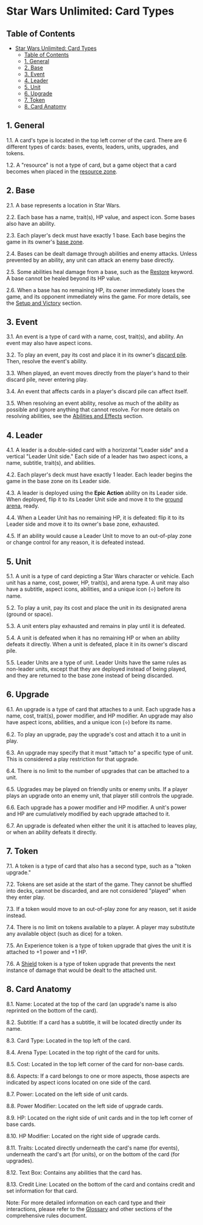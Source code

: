 # Star Wars Unlimited: Card Types

## Table of Contents
- [Star Wars Unlimited: Card Types](#star-wars-unlimited-card-types)
  - [Table of Contents](#table-of-contents)
  - [1. General](#1-general)
  - [2. Base](#2-base)
  - [3. Event](#3-event)
  - [4. Leader](#4-leader)
  - [5. Unit](#5-unit)
  - [6. Upgrade](#6-upgrade)
  - [7. Token](#7-token)
  - [8. Card Anatomy](#8-card-anatomy)

## 1. General
1.1. A card's type is located in the top left corner of the card. There are 6 different types of cards: bases, events, leaders, units, upgrades, and tokens.

1.2. A "resource" is not a type of card, but a game object that a card becomes when placed in the [resource zone](game-zones.md#resource-zone).

## 2. Base
2.1. A base represents a location in Star Wars.

2.2. Each base has a name, trait(s), HP value, and aspect icon. Some bases also have an ability.

2.3. Each player's deck must have exactly 1 base. Each base begins the game in its owner's [base zone](game-zones.md#base-zone).

2.4. Bases can be dealt damage through abilities and enemy attacks. Unless prevented by an ability, any unit can attack an enemy base directly.

2.5. Some abilities heal damage from a base, such as the [Restore](keywords.md#restore) keyword. A base cannot be healed beyond its HP value.

2.6. When a base has no remaining HP, its owner immediately loses the game, and its opponent immediately wins the game. For more details, see the [Setup and Victory](setup-and-victory.md) section.

## 3. Event
3.1. An event is a type of card with a name, cost, trait(s), and ability. An event may also have aspect icons.

3.2. To play an event, pay its cost and place it in its owner's [discard pile](game-zones.md#discard-pile). Then, resolve the event's ability.

3.3. When played, an event moves directly from the player's hand to their discard pile, never entering play.

3.4. An event that affects cards in a player's discard pile can affect itself.

3.5. When resolving an event ability, resolve as much of the ability as possible and ignore anything that cannot resolve. For more details on resolving abilities, see the [Abilities and Effects](abilities-and-effects.md) section.

## 4. Leader
4.1. A leader is a double-sided card with a horizontal "Leader side" and a vertical "Leader Unit side." Each side of a leader has two aspect icons, a name, subtitle, trait(s), and abilities.

4.2. Each player's deck must have exactly 1 leader. Each leader begins the game in the base zone on its Leader side.

4.3. A leader is deployed using the **Epic Action** ability on its Leader side. When deployed, flip it to its Leader Unit side and move it to the [ground arena](game-zones.md#arenas), ready.

4.4. When a Leader Unit has no remaining HP, it is defeated: flip it to its Leader side and move it to its owner's base zone, exhausted.

4.5. If an ability would cause a Leader Unit to move to an out-of-play zone or change control for any reason, it is defeated instead.

## 5. Unit
5.1. A unit is a type of card depicting a Star Wars character or vehicle. Each unit has a name, cost, power, HP, trait(s), and arena type. A unit may also have a subtitle, aspect icons, abilities, and a unique icon (⟡) before its name.

5.2. To play a unit, pay its cost and place the unit in its designated arena (ground or space).

5.3. A unit enters play exhausted and remains in play until it is defeated.

5.4. A unit is defeated when it has no remaining HP or when an ability defeats it directly. When a unit is defeated, place it in its owner's discard pile.

5.5. Leader Units are a type of unit. Leader Units have the same rules as non-leader units, except that they are deployed instead of being played, and they are returned to the base zone instead of being discarded.

## 6. Upgrade
6.1. An upgrade is a type of card that attaches to a unit. Each upgrade has a name, cost, trait(s), power modifier, and HP modifier. An upgrade may also have aspect icons, abilities, and a unique icon (⟡) before its name.

6.2. To play an upgrade, pay the upgrade's cost and attach it to a unit in play.

6.3. An upgrade may specify that it must "attach to" a specific type of unit. This is considered a play restriction for that upgrade.

6.4. There is no limit to the number of upgrades that can be attached to a unit.

6.5. Upgrades may be played on friendly units or enemy units. If a player plays an upgrade onto an enemy unit, that player still controls the upgrade.

6.6. Each upgrade has a power modifier and HP modifier. A unit's power and HP are cumulatively modified by each upgrade attached to it.

6.7. An upgrade is defeated when either the unit it is attached to leaves play, or when an ability defeats it directly.

## 7. Token
7.1. A token is a type of card that also has a second type, such as a "token upgrade."

7.2. Tokens are set aside at the start of the game. They cannot be shuffled into decks, cannot be discarded, and are not considered "played" when they enter play.

7.3. If a token would move to an out-of-play zone for any reason, set it aside instead.

7.4. There is no limit on tokens available to a player. A player may substitute any available object (such as dice) for a token.

7.5. An Experience token is a type of token upgrade that gives the unit it is attached to +1 power and +1 HP.

7.6. A [Shield](keywords.md#shield) token is a type of token upgrade that prevents the next instance of damage that would be dealt to the attached unit.

## 8. Card Anatomy
8.1. Name: Located at the top of the card (an upgrade's name is also reprinted on the bottom of the card).

8.2. Subtitle: If a card has a subtitle, it will be located directly under its name.

8.3. Card Type: Located in the top left of the card.

8.4. Arena Type: Located in the top right of the card for units.

8.5. Cost: Located in the top left corner of the card for non-base cards.

8.6. Aspects: If a card belongs to one or more aspects, those aspects are indicated by aspect icons located on one side of the card.

8.7. Power: Located on the left side of unit cards.

8.8. Power Modifier: Located on the left side of upgrade cards.

8.9. HP: Located on the right side of unit cards and in the top left corner of base cards.

8.10. HP Modifier: Located on the right side of upgrade cards.

8.11. Traits: Located directly underneath the card's name (for events), underneath the card's art (for units), or on the bottom of the card (for upgrades).

8.12. Text Box: Contains any abilities that the card has.

8.13. Credit Line: Located on the bottom of the card and contains credit and set information for that card.

Note: For more detailed information on each card type and their interactions, please refer to the [Glossary](glossary.md) and other sections of the comprehensive rules document.